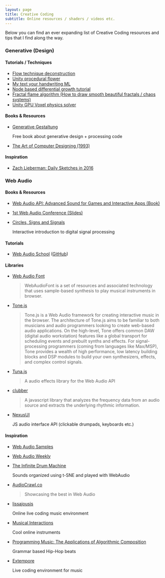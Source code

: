 ```yaml
---
layout: page
title: Creative Coding
subtitle: Online resources / shaders / videos etc.
---
```


Below you can find an ever expanding list of Creative Coding resources and tips that I find along the way.

### Generative (Design)

#### Tutorials / Techniques

* [Flow technique deconstruction](https://martijnbrekelmans.com/generative-art/heart-deconstruction/techniques.html)
* [Unity procedural flower](https://github.com/mattatz/unity-procedural-flower)
* [My text your handwriting ML](http://www.creativeai.net/posts/iTtqCQneEm7DNzSow/my-text-in-your-handwriting-generating-handwriting)
* [Node based differential growth tutorial](https://medium.com/@danefilipczak/node-based-differential-growth-tutorial-d5287d7c3c86#.u3xdnphs8)
* [Fractal flame algorithm (How to draw smooth beautiful fractals / chaos systems)](http://flam3.com/flame_draves.pdf)
* [Unity GPU Voxel physics solver](https://github.com/jknightdoeswork/gpu-physics-unity)

#### Books & Resources
* [Generative Gestaltung](http://www.generative-gestaltung.de/code)

  Free book about generative design + processing code

* [The Art of Computer Designing (1993)](https://archive.org/details/satoArtOfComputerDesigning)
  
#### Inspiration
* [Zach Lieberman: Daily Sketches in 2016](https://medium.com/@zachlieberman/daily-sketches-2016-28586d8f008e#.gogsv0hg6)

### Web Audio

#### Books & Resources
* [Web Audio API: Advanced Sound for Games and Interactive Apps (Book)](http://chimera.labs.oreilly.com/books/1234000001552/pr01.html)

* [1st Web Audio Conference (Slides)](http://medias.ircam.fr/search/?q=WAC+-+1st+Web+Audio+Conference)

* [Circles, Signs and Signals](https://jackschaedler.github.io/circles-sines-signals/)

  Interactive introduction to digital signal processing 

#### Tutorials
* [Web Audio School](http://mmckegg.github.io/web-audio-school/) ([GitHub](https://github.com/mmckegg/web-audio-school))

#### Libraries
* [Web Audio Font](https://github.com/surikov/webaudiofont)

  >WebAudioFont is a set of resources and associated technology that uses sample-based synthesis to play musical instruments in browser.

* [Tone.js](https://github.com/Tonejs/Tone.js)

  >Tone.js is a Web Audio framework for creating interactive music in the browser. The architecture of Tone.js aims to be familiar to both musicians and audio programmers looking to create web-based audio applications. On the high-level, Tone offers common DAW (digital audio workstation) features like a global transport for scheduling events and prebuilt synths and effects. For signal-processing programmers (coming from languages like Max/MSP), Tone provides a wealth of high performance, low latency building blocks and DSP modules to build your own synthesizers, effects, and complex control signals.

* [Tuna.js](https://github.com/Theodeus/tuna)

  >A audio effects library for the Web Audio API
  
* [clubber](https://github.com/wizgrav/clubber)

  >A javascript library that analyzes the frequency data from an audio source and extracts the underlying rhythmic information. 

* [NexusUI](http://nexusosc.com/)

  JS audio interface API (clickable drumpads, keyboards etc.)

#### Inspiration
* [Web Audio Samples](http://webaudioapi.com/samples/)
* [Web Audio Weekly](http://www.webaudioweekly.com/)
* [The Infinite Drum Machine](https://aiexperiments.withgoogle.com/drum-machine)

  Sounds organized using t-SNE and played with WebAudio

* [AudioCrawl.co](http://audiocrawl.co/)

  >Showcasing the best in Web Audio

* [lissajousjs](http://lissajousjs.com/)

  Online live coding music environment
  
* [Musical Interactions](https://tympanus.net/Development/MusicalInteractions/)
  
  Cool online instruments

* [Programming Music: The Applications of Algorithmic Composition](https://getinspired.mit.edu/sites/default/files/documents/MU208_Report.pdf)

  Grammar based Hip-Hop beats

* [Extempore](http://extempore.moso.com.au/)
  
  Live coding environment for music
